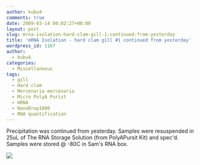 ```yaml
---
author: kubu4
comments: true
date: 2009-03-14 00:02:27+00:00
layout: post
slug: mrna-isolation-hard-clam-gill-1-continued-from-yesterday
title: 'mRNA Isolation - hard clam gill #1 continued from yesterday'
wordpress_id: 1167
author:
  - kubu4
categories:
  - Miscellaneous
tags:
  - gill
  - Hard clam
  - Mercenaria mercenaria
  - Micro PolyA Purist
  - mRNA
  - NanoDrop1000
  - RNA quantification
---
```


Precipitation was continued from yesterday. Samples were resuspended in 25uL of The RNA Storage Solution (from PolyAPursit Kit) and spec'd. Samples were stored @ -80C in Sam's RNA box.

![](https://eagle.fish.washington.edu/Arabidopsis/RNA%20Spec%20Readings/20090313%20RNA%20SJW.jpg)

